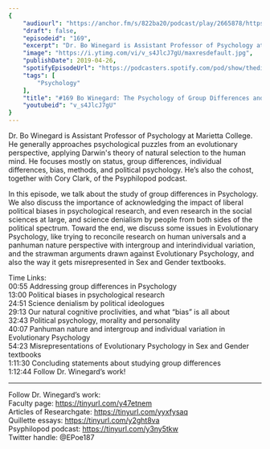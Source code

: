```yaml
---
{
	"audiourl": "https://anchor.fm/s/822ba20/podcast/play/2665878/https%3A%2F%2Fd3ctxlq1ktw2nl.cloudfront.net%2Fstaging%2F2019-2-17%2F11455707-44100-2-96e466af97dde.m4a",
	"draft": false,
	"episodeid": "169",
	"excerpt": "Dr. Bo Winegard is Assistant Professor of Psychology at Marietta College. He generally approaches psychological puzzles from an evolutionary perspective, applying Darwin's theory of natural selection to the human mind. He focuses mostly on status, group differences, individual differences, bias, methods, and political psychology. He’s also the cohost, together with Cory Clark, of the Psyphilopod podcast.",
	"image": "https://i.ytimg.com/vi/v_s4JlcJ7gU/maxresdefault.jpg",
	"publishDate": 2019-04-26,
	"spotifyEpisodeUrl": "https://podcasters.spotify.com/pod/show/thedissenter/episodes/169-Bo-Winegard-The-Psychology-of-Group-Differences-and-Political-Bias-e3frum",
	"tags": [
		"Psychology"
	],
	"title": "#169 Bo Winegard: The Psychology of Group Differences and Political Bias",
	"youtubeid": "v_s4JlcJ7gU"
}
---
```

Dr. Bo Winegard is Assistant Professor of Psychology at Marietta College. He generally approaches psychological puzzles from an evolutionary perspective, applying Darwin's theory of natural selection to the human mind. He focuses mostly on status, group differences, individual differences, bias, methods, and political psychology. He’s also the cohost, together with Cory Clark, of the Psyphilopod podcast.

In this episode, we talk about the study of group differences in Psychology. We also discuss the importance of acknowledging the impact of liberal political biases in psychological research, and even research in the social sciences at large, and science denialism by people from both sides of the political spectrum. Toward the end, we discuss some issues in Evolutionary Psychology, like trying to reconcile research on human universals and a panhuman nature perspective with intergroup and interindividual variation, and the strawman arguments drawn against Evolutionary Psychology, and also the way it gets misrepresented in Sex and Gender textbooks.

Time Links:  
<time>00:55</time> Addressing group differences in Psychology  
<time>13:00</time> Political biases in psychological research              
<time>24:51</time> Science denialism by political ideologues                         
<time>29:13</time> Our natural cognitive proclivities, and what “bias” is all about                
<time>32:43</time> Political psychology, morality and personality                    
<time>40:07</time> Panhuman nature and intergroup and individual variation in Evolutionary Psychology             
<time>54:23</time> Misrepresentations of Evolutionary Psychology in Sex and Gender textbooks             
<time>1:11:30</time> Concluding statements about studying group differences                  
<time>1:12:44</time> Follow Dr. Winegard’s work!

---

Follow Dr. Winegard’s work:  
Faculty page: https://tinyurl.com/y47etnem  
Articles of Researchgate: https://tinyurl.com/yyxfysaq  
Quillette essays: https://tinyurl.com/y2ght8va  
Psyphilopod podcast: https://tinyurl.com/y3ny5tkw  
Twitter handle: @EPoe187

